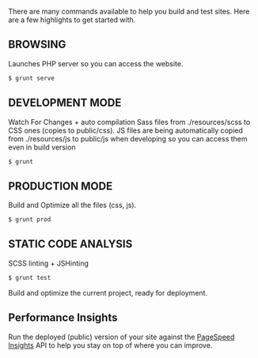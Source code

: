There are many commands available to help you build and test sites. Here are a few highlights to get started with.

## BROWSING
Launches PHP server so you can access the website.

```sh
$ grunt serve
```

## DEVELOPMENT MODE
Watch For Changes + auto compilation Sass files from ./resources/scss to CSS ones (copies to public/css). JS files are being automatically copied from ./resources/js to public/js when developing so you can access them even in build version

```sh
$ grunt
```

## PRODUCTION MODE
Build and Optimize all the files (css, js).

```sh
$ grunt prod
```

## STATIC CODE ANALYSIS
SCSS linting + JSHinting

```sh
$ grunt test
```

Build and optimize the current project, ready for deployment.

## Performance Insights
Run the deployed (public) version of your site against the [PageSpeed Insights](https://developers.google.com/speed/pagespeed/insights/) API to help you stay on top of where you can improve.
